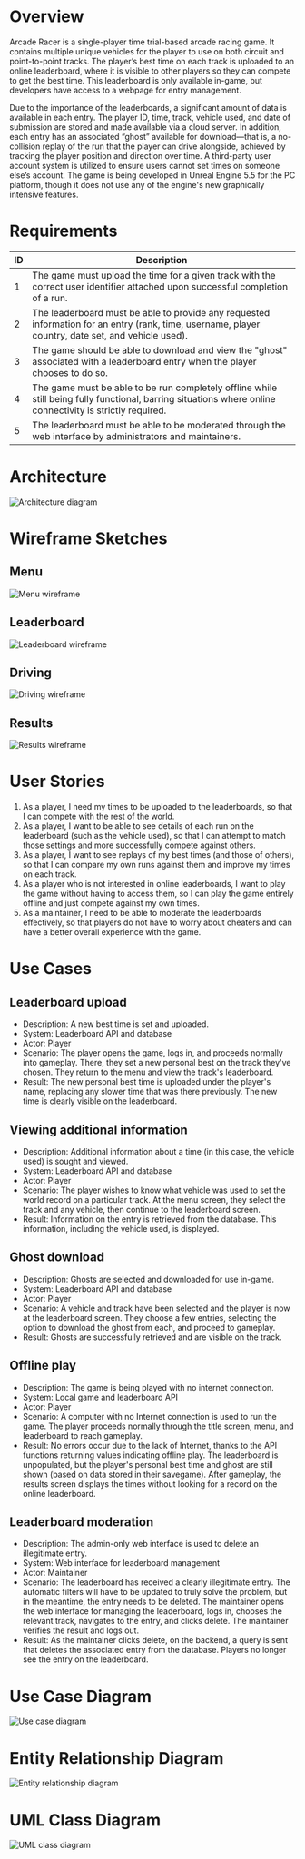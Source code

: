 # Overview
Arcade Racer is a single-player time trial-based arcade racing game. It contains multiple unique vehicles for the player to use on both circuit and point-to-point tracks. The player’s best time on each track is uploaded to an online leaderboard, where it is visible to other players so they can compete to get the best time. This leaderboard is only available in-game, but developers have access to a webpage for entry management.

Due to the importance of the leaderboards, a significant amount of data is available in each entry. The player ID, time, track, vehicle used, and date of submission are stored and made available via a cloud server. In addition, each entry has an associated “ghost” available for download—that is, a no-collision replay of the run that the player can drive alongside, achieved by tracking the player position and direction over time. A third-party user account system is utilized to ensure users cannot set times on someone else’s account. The game is being developed in Unreal Engine 5.5 for the PC platform, though it does not use any of the engine's new graphically intensive features.

# Requirements
| ID | Description |
| --- | --- |
| 1 | The game must upload the time for a given track with the correct user identifier attached upon successful completion of a run. |
| 2 | The leaderboard must be able to provide any requested information for an entry (rank, time, username, player country, date set, and vehicle used). |
| 3 | The game should be able to download and view the "ghost" associated with a leaderboard entry when the player chooses to do so. |
| 4 | The game must be able to be run completely offline while still being fully functional, barring situations where online connectivity is strictly required. |
| 5 | The leaderboard must be able to be moderated through the web interface by administrators and maintainers. |

# Architecture
![Architecture diagram](images/arch-diagram-dark.png)

# Wireframe Sketches
## Menu
![Menu wireframe](images/menu-wireframe-dark.png)
## Leaderboard
![Leaderboard wireframe](images/leaderboard-wireframe-dark.png)
## Driving
![Driving wireframe](images/driving-wireframe-dark.png)
## Results
![Results wireframe](images/results-wireframe-dark.png)

# User Stories
1. As a player, I need my times to be uploaded to the leaderboards, so that I can compete with the rest of the world.
2. As a player, I want to be able to see details of each run on the leaderboard (such as the vehicle used), so that I can attempt to match those settings and more successfully compete against others.
3. As a player, I want to see replays of my best times (and those of others), so that I can compare my own runs against them and improve my times on each track.
4. As a player who is not interested in online leaderboards, I want to play the game without having to access them, so I can play the game entirely offline and just compete against my own times.
5. As a maintainer, I need to be able to moderate the leaderboards effectively, so that players do not have to worry about cheaters and can have a better overall experience with the game.

# Use Cases
## Leaderboard upload
- Description: A new best time is set and uploaded.
- System: Leaderboard API and database
- Actor: Player
- Scenario: The player opens the game, logs in, and proceeds normally into gameplay. There, they set a new personal best on the track they've chosen. They return to the menu and view the track's leaderboard.
- Result: The new personal best time is uploaded under the player's name, replacing any slower time that was there previously. The new time is clearly visible on the leaderboard.

## Viewing additional information
- Description: Additional information about a time (in this case, the vehicle used) is sought and viewed.
- System: Leaderboard API and database
- Actor: Player
- Scenario: The player wishes to know what vehicle was used to set the world record on a particular track. At the menu screen, they select the track and any vehicle, then continue to the leaderboard screen.
- Result: Information on the entry is retrieved from the database. This information, including the vehicle used, is displayed.

## Ghost download
- Description: Ghosts are selected and downloaded for use in-game.
- System: Leaderboard API and database
- Actor: Player
- Scenario: A vehicle and track have been selected and the player is now at the leaderboard screen. They choose a few entries, selecting the option to download the ghost from each, and proceed to gameplay.
- Result: Ghosts are successfully retrieved and are visible on the track.

## Offline play
- Description: The game is being played with no internet connection.
- System: Local game and leaderboard API
- Actor: Player
- Scenario: A computer with no Internet connection is used to run the game. The player proceeds normally through the title screen, menu, and leaderboard to reach gameplay.
- Result: No errors occur due to the lack of Internet, thanks to the API functions returning values indicating offline play. The leaderboard is unpopulated, but the player's personal best time and ghost are still shown (based on data stored in their savegame). After gameplay, the results screen displays the times without looking for a record on the online leaderboard.

## Leaderboard moderation
- Description: The admin-only web interface is used to delete an illegitimate entry.
- System: Web interface for leaderboard management
- Actor: Maintainer
- Scenario: The leaderboard has received a clearly illegitimate entry. The automatic filters will have to be updated to truly solve the problem, but in the meantime, the entry needs to be deleted. The maintainer opens the web interface for managing the leaderboard, logs in, chooses the relevant track, navigates to the entry, and clicks delete. The maintainer verifies the result and logs out.
- Result: As the maintainer clicks delete, on the backend, a query is sent that deletes the associated entry from the database. Players no longer see the entry on the leaderboard.

# Use Case Diagram
![Use case diagram](images/use-case-diagram-dark.png)

# Entity Relationship Diagram
![Entity relationship diagram](images/erd-dark.png)

# UML Class Diagram
![UML class diagram](uml-class-diagram-dark.png)
